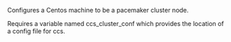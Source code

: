 Configures a Centos machine to be a pacemaker cluster node.

Requires a variable named ccs_cluster_conf which provides the location of a config file for ccs.